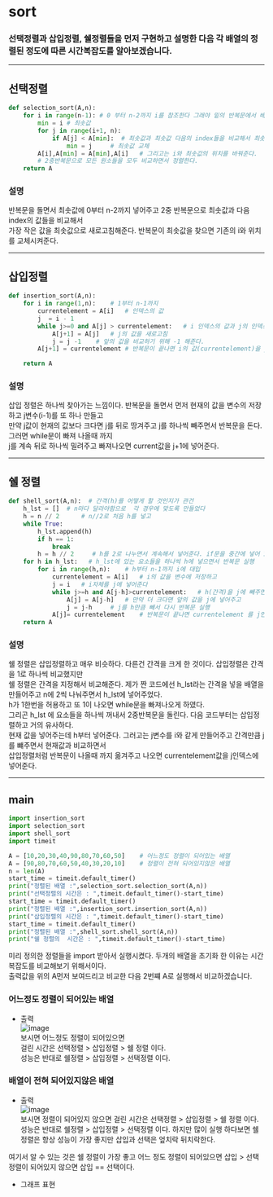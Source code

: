 # sort  
### 선택정렬과 삽입정렬, 쉘정렬들을 먼저 구현하고 설명한 다음 각 배열의 정렬된 정도에 따른 시간복잡도를 알아보겠습니다.  
- - - 
## 선택정렬  
``` python 
def selection_sort(A,n):
    for i in range(n-1): # 0 부터 n-2까지 i를 참조한다 그래야 밑의 반복문에서 배열의 범위를 안 넘어간다
        min = i # 최솟값
        for j in range(i+1, n):  
            if A[j] < A[min]:  # 최솟값과 최솟값 다음의 index들을 비교해서 최솟값이 더 크다면
                min = j     # 최솟값 교체
        A[i],A[min] = A[min],A[i]   # 그리고는 i와 최솟값의 위치를 바꿔준다.
        # 2중반복문으로 모든 원소들을 모두 비교하면서 정렬한다.
    return A
```
### 설명  
반복문을 돌면서 최솟값에 0부터 n-2까지 넣어주고 2중 반복문으로 최솟값과 다음 index의 값들을 비교해서  
가장 작은 값을 최솟값으로 새로고침해준다. 반복문이 최솟값을 찾으면 기존의 i와 위치를 교체시켜준다.  
- - -
##  삽입정렬  
``` python
def insertion_sort(A,n):
    for i in range(1,n):    # 1부터 n-1까지
        currentelement = A[i]   # 인덱스의 값
        j  = i - 1  
        while j>=0 and A[j] > currentelement:   # i 인덱스의 값과 j의 인덱스 값을 비교 j가 더 크다면
            A[j+1] = A[j]   # j의 값을 새로고침
            j = j -1    # 앞의 값을 비교하기 위해 -1 해준다.
        A[j+1] = currentelement # 반복문이 끝나면 i의 값(currentelement)을 j+1에 넣어준다.

    return A
```
### 설명  
삽입 정렬은 하나씩 찾아가는 느낌이다. 반복문을 돌면서 먼저 현재의 값을 변수의 저장하고 j변수(i-1)를 또 하나 만들고  
만약 j값이 현재의 값보다 크다면 j를 뒤로 땅겨주고 j를 하나씩 빼주면서 반복문을 돈다. 그러면 while문이 빠져 나올때 까지  
j를 계속 뒤로 하나씩 밀려주고 빠져나오면 current값을 j+1에 넣어준다.  
- - -  
## 쉘 정렬  
``` python
def shell_sort(A,n):  # 간격(h)를 어떻게 할 것인지가 관건
    h_lst = []  # n마다 달라야함으로  각 경우에 맞도록 만들었다
    h = n // 2      # n//2로 처음 h를 넣고
    while True:
        h_lst.append(h)
        if h == 1:
            break
        h = h // 2     # h를 2로 나누면서 계속해서 넣어준다. if문을 중간에 넣어 1을 한번 참조하도록 하였다.
    for h in h_lst:   # h_lst에 있는 요소들을 하나씩 h에 넣으면서 반복문 실행
        for i in range(h,n):    # h부터 n-1까지 i에 대입
            currentelement = A[i]   # i의 값을 변수에 저장하고
            j = i   # i자체를 j에 넣어준다
            while j>=h and A[j-h]>currentelement:   # h(간격)을 j에 빼주면서 currentelement 와 비교
                A[j] = A[j-h]   # 만약 더 크다면 앞의 값을 j에 넣어주고
                j = j-h     # j를 h만큼 빼서 다시 반복문 실행
            A[j]= currentelement    # 반복문이 끝나면 currentelement 를 j인덱스에 넣어준다
    return A
```
### 설명  
쉘 정렬은 삽입정렬하고 매우 비슷하다. 다른건 간격을 크게 한 것이다. 삽입정렬은 간격을 1로 하나씩 비교했지만  
쉘 정렬은 간격을 지정해서 비교해준다. 제가 짠 코드에선 h_lst라는 간격을 넣을 배열을 만들어주고 n에 2씩 나눠주면서 h_lst에 넣어주었다.  
h가 1한번을 허용하고 또 1이 나오면 while문을 빠져나오게 하였다.  
그리곤 h_lst 에 요소들을 하나씩 꺼내서 2중반복문을 돌린다. 다음 코드부터는 삽입정렬하고 거의 유사하다.  
현재 값을 넣어주는데 h부터 넣어준다. 그러고는 j변수를 i와 같게 만들어주고 간격만큼 j를 뺴주면서 현재값과 비교하면서  
삽입정렬처럼 반복문이 나올때 까지 옮겨주고 나오면 currentelement값을 j인덱스에 넣어준다.  
- - -
## main
``` python
import insertion_sort
import selection_sort
import shell_sort
import timeit

A = [10,20,30,40,90,80,70,60,50]    # 어느정도 정렬이 되어있는 배열
A = [90,80,70,60,50,40,30,20,10]    # 정렬이 전혀 되어있지않은 배열
n = len(A)
start_time = timeit.default_timer()
print("정렬된 배열 :",selection_sort.selection_sort(A,n))
print("선택정렬의 시간은 : ",timeit.default_timer()-start_time)
start_time = timeit.default_timer()
print("정렬된 배열 :",insertion_sort.insertion_sort(A,n))
print("삽입정렬의 시간은 : ",timeit.default_timer()-start_time)
start_time = timeit.default_timer()
print("정렬된 배열 :",shell_sort.shell_sort(A,n))
print("쉘 정렬의  시간은 : ",timeit.default_timer()-start_time)
```
미리 정의한 정렬들을 import 받아서 실행시켰다.
두개의 배열을 초기화 한 이유는 시간복잡도를 비교해보기 위해서이다.  
출력값을 위의 A먼저 보여드리고 비교한 다음 2번쨰 A로 실행해서 비교하겠습니다.  
### 어느정도 정렬이 되어있는 배열  
* 출력  
![image](https://user-images.githubusercontent.com/80373033/116665175-60f8a180-a9d4-11eb-8599-a766cb7af788.png)  
보시면 어느정도 정렬이 되어있으면   
걸린 시간은 선택정렬 > 삽입정렬 > 쉘 정렬 이다.  
성능은 반대로 쉘정렬 > 삽입정렬 > 선택정렬 이다.  
### 배열이 전혀 되어있지않은 배열  
* 출력  
![image](https://user-images.githubusercontent.com/80373033/116665103-4c1c0e00-a9d4-11eb-88d9-c0900ed012f8.png)  
보시면 정렬이 되어있지 않으면
걸린 시간은 선택정렬 > 삽입정렬 > 쉘 정렬 이다.  
성능은 반대로 쉘정렬 > 삽입정렬 > 선택정렬 이다.
하지만 많이 실행 하다보면 쉘정렬은 항상 성능이 가장 좋지만
삽입과 선택은 엎치락 뒤치락한다.  

여기서 알 수 있는 것은 쉘 정렬이 가장 좋고 어느 정도 정렬이 되어있으면 삽입 > 선택 정렬이 되어있지 않으면 삽입 == 선택이다.  

* 그래프 표현
